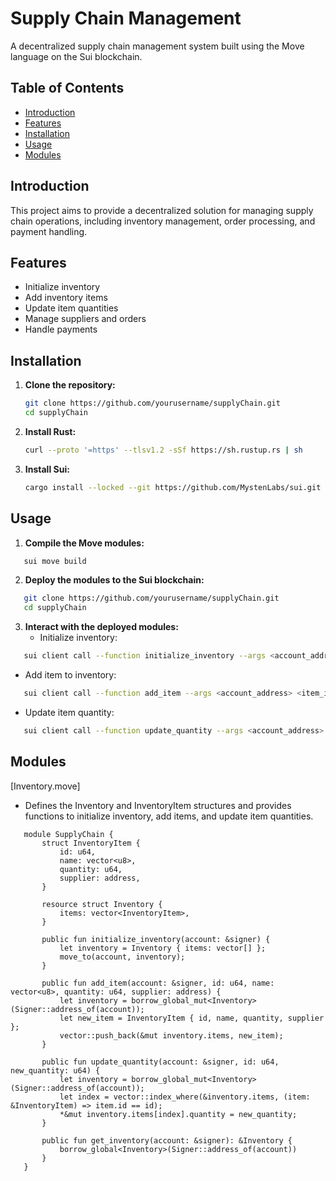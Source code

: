 # Supply Chain Management

A decentralized supply chain management system built using the Move language on the Sui blockchain.

## Table of Contents

- [Introduction](#introduction)
- [Features](#features)
- [Installation](#installation)
- [Usage](#usage)
- [Modules](#modules)


## Introduction

This project aims to provide a decentralized solution for managing supply chain operations, including inventory management, order processing, and payment handling.

## Features

- Initialize inventory
- Add inventory items
- Update item quantities
- Manage suppliers and orders
- Handle payments

## Installation

1. **Clone the repository:**
   ```sh
   git clone https://github.com/yourusername/supplyChain.git
   cd supplyChain
2. **Install Rust:**
   ```sh
   curl --proto '=https' --tlsv1.2 -sSf https://sh.rustup.rs | sh
3. **Install Sui:**
   ```sh
   cargo install --locked --git https://github.com/MystenLabs/sui.git --branch main sui
## Usage
1. **Compile the Move modules:**
```sh
   sui move build
```
2. **Deploy the modules to the Sui blockchain:**
```sh
   git clone https://github.com/yourusername/supplyChain.git
   cd supplyChain
```
3. **Interact with the deployed modules:**
   - Initialize inventory:
```sh
   sui client call --function initialize_inventory --args <account_address>
```
   - Add item to inventory:
```sh
   sui client call --function add_item --args <account_address> <item_id> <item_name> <quantity> <supplier_address>
```
   - Update item quantity:
```sh
   sui client call --function update_quantity --args <account_address> <item_id> <new_quantity>
```
## Modules
[Inventory.move]
- Defines the Inventory and InventoryItem structures and provides functions to initialize inventory, add items, and update item quantities.
```
   module SupplyChain {
       struct InventoryItem {
           id: u64,
           name: vector<u8>,
           quantity: u64,
           supplier: address,
       }
   
       resource struct Inventory {
           items: vector<InventoryItem>,
       }
   
       public fun initialize_inventory(account: &signer) {
           let inventory = Inventory { items: vector[] };
           move_to(account, inventory);
       }
   
       public fun add_item(account: &signer, id: u64, name: vector<u8>, quantity: u64, supplier: address) {
           let inventory = borrow_global_mut<Inventory>(Signer::address_of(account));
           let new_item = InventoryItem { id, name, quantity, supplier };
           vector::push_back(&mut inventory.items, new_item);
       }
   
       public fun update_quantity(account: &signer, id: u64, new_quantity: u64) {
           let inventory = borrow_global_mut<Inventory>(Signer::address_of(account));
           let index = vector::index_where(&inventory.items, (item: &InventoryItem) => item.id == id);
           *&mut inventory.items[index].quantity = new_quantity;
       }
   
       public fun get_inventory(account: &signer): &Inventory {
           borrow_global<Inventory>(Signer::address_of(account))
       }
   }
```

